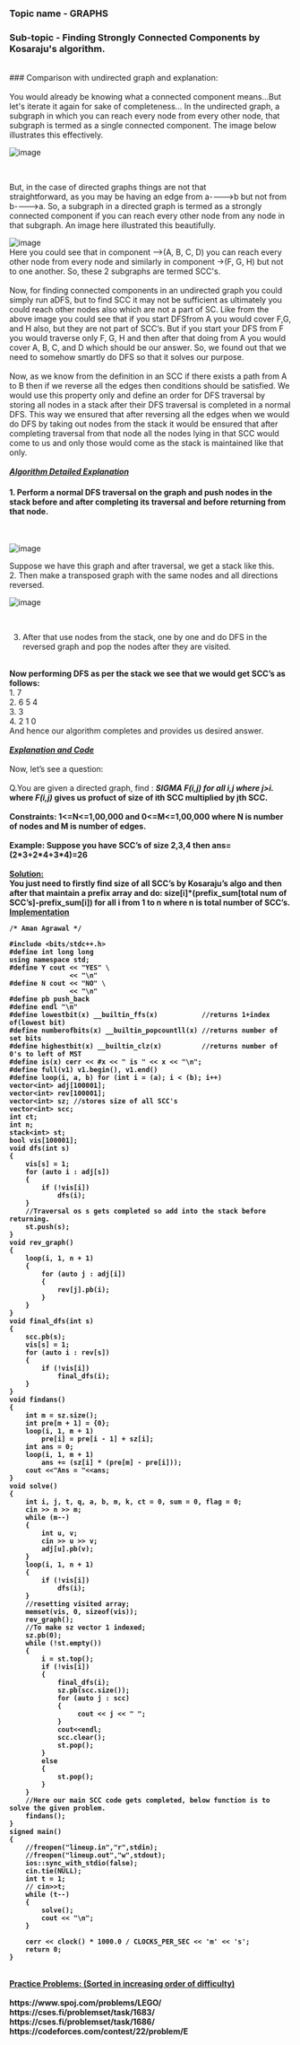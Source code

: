 ### Topic name - GRAPHS
### Sub-topic - Finding Strongly Connected Components by Kosaraju's algorithm.
<br>
### Comparison with undirected graph and explanation:
<br>
<br>
You would already be knowing what a connected component means...But let's iterate it again for sake of completeness... In the undirected graph, a subgraph in which you can reach every node from every other node, that subgraph is termed as a single connected component. The image below illustrates this effectively.

<br>
 
![image](https://user-images.githubusercontent.com/95862904/145715317-99ddd9b6-a511-4c29-b44b-288a35b8a7ee.jpg)

<br>

But, in the case of directed graphs things are not that      
straightforward, as you may be having an edge from a---->b but not from   b---->a.
So, a subgraph in a directed graph is termed as a strongly connected component if you can reach every other node from any node in that subgraph.
An image here illustrated this beautifully.
<br>
 
![image](https://user-images.githubusercontent.com/95862904/145715340-089235a9-28ab-4314-8bce-8941c50e7823.png)
<br>
Here you could see that in component –>(A, B, C, D) you can reach every other node from every node and similarly in component →(F, G, H) but not to one another. So, these 2 subgraphs are termed SCC's.
<br>
<br>
Now, for finding connected components in an undirected graph you could simply run aDFS, but to find SCC it may not be sufficient as ultimately you could reach other nodes also which are not a part of SC.
Like from the above image you could see that if you start DFSfrom A you would cover F,G, and H also, but they are not part of SCC’s. But if you start your DFS from F you would traverse only F, G, H and then after that doing from A you would cover A, B, C, and D which should be our answer. So, we found out that we need to somehow smartly do DFS so that it solves our purpose.
<br>
<br>
Now, as we know from the definition in an SCC if there exists a path from A to B then if we reverse all the edges then conditions should be satisfied. We would use this property only and define an order for DFS traversal by storing all nodes in a stack after their DFS traversal is completed in a normal DFS. This way we ensured that after reversing all the edges when we would do DFS by taking out nodes from the stack it would be ensured that after completing traversal from that node all the nodes lying in that SCC would come to us and only those would come as the stack is maintained like that only.
<br>
<br>
<b><u><i>Algorithm Detailed Explanation</i></u></b>

#### 1. Perform a normal DFS traversal on the graph and push nodes in the stack before and after completing its traversal and before returning from that node.
<br>
 
![image](https://user-images.githubusercontent.com/95862904/145715312-499a115e-61cb-4902-ba6c-d5edc3694345.png)

Suppose we have this graph and after traversal, we get a stack like this.
<br>
2. Then make a transposed graph with the same nodes and all directions reversed.
<br>
 
![image](https://user-images.githubusercontent.com/95862904/145715314-29978eaf-33dc-4656-a499-106c057f6386.png)

<br>

3. After that use nodes from the stack, one by one and do DFS in the reversed graph and pop the nodes after they are visited.

<br>
<b>Now performing DFS as per the stack we see that we would get SCC’s as follows:</b>
<br>
1. 7
<br>
2. 6 5 4
<br>
3. 3
<br>
4. 2 1 0
<br>
And hence our algorithm completes and provides us desired answer.
<br>
<br>
<b><u><i>Explanation and Code</i></u></b>
<br>
<br>
Now, let’s see a question:
<br>
<br>
Q.You are given a directed graph, find : <b><i>SIGMA F(i,j) for all i,j where j>i.</i></b> <b>where <i> F(i,j)</i> gives us profuct of size of ith SCC multiplied by jth SCC.
<br>
<br>
Constraints: 1<=N<=1,00,000 and 0<=M<=1,00,000 where N is number of nodes and M is number of edges.
<br>
<br>
Example: Suppose you have SCC’s of size 2,3,4 then ans=(2*3+2*4+3*4)=26
<br>
<br>
<b><u>Solution:</u></b>
<br>
<b>You just need to firstly find size of all SCC’s by Kosaraju’s algo and then after that maintain a prefix array and do: size[i]*(prefix_sum[total num of SCC’s]-prefix_sum[i]) for all i from 1 to n where n is total number of SCC’s.</b>
<br>
<b><u>Implementation</u></b>

<br>

```
/* Aman Agrawal */

#include <bits/stdc++.h>
#define int long long
using namespace std;
#define Y cout << "YES" \
               << "\n"
#define N cout << "NO" \
               << "\n"
#define pb push_back
#define endl "\n"
#define lowestbit(x) __builtin_ffs(x)           //returns 1+index of(lowest bit)
#define numberofbits(x) __builtin_popcountll(x) //returns number of set bits
#define highestbit(x) __builtin_clz(x)          //returns number of 0's to left of MST
#define is(x) cerr << #x << " is " << x << "\n";
#define full(v1) v1.begin(), v1.end()
#define loop(i, a, b) for (int i = (a); i < (b); i++)
vector<int> adj[100001];
vector<int> rev[100001];
vector<int> sz; //stores size of all SCC's
vector<int> scc;
int ct;
int n;
stack<int> st;
bool vis[100001];
void dfs(int s)
{
    vis[s] = 1;
    for (auto i : adj[s])
    {
        if (!vis[i])
            dfs(i);
    }
    //Traversal os s gets completed so add into the stack before returning.
    st.push(s);
}
void rev_graph()
{
    loop(i, 1, n + 1)
    {
        for (auto j : adj[i])
        {
            rev[j].pb(i);
        }
    }
}
void final_dfs(int s)
{
    scc.pb(s);
    vis[s] = 1;
    for (auto i : rev[s])
    {
        if (!vis[i])
            final_dfs(i);
    }
}
void findans()
{
    int m = sz.size();
    int pre[m + 1] = {0};
    loop(i, 1, m + 1)
        pre[i] = pre[i - 1] + sz[i];
    int ans = 0;
    loop(i, 1, m + 1)
        ans += (sz[i] * (pre[m] - pre[i]));
    cout <<"Ans = "<<ans;
}
void solve()
{
    int i, j, t, q, a, b, m, k, ct = 0, sum = 0, flag = 0;
    cin >> n >> m;
    while (m--)
    {
        int u, v;
        cin >> u >> v;
        adj[u].pb(v);
    }
    loop(i, 1, n + 1)
    {
        if (!vis[i])
            dfs(i);
    }
    //resetting visited array;
    memset(vis, 0, sizeof(vis));
    rev_graph();
    //To make sz vector 1 indexed;
    sz.pb(0);
    while (!st.empty())
    {
        i = st.top();
        if (!vis[i])
        {
            final_dfs(i);
            sz.pb(scc.size());
            for (auto j : scc)
            {
                 cout << j << " ";
            }
            cout<<endl;
            scc.clear();
            st.pop();
        }
        else
        {
            st.pop();
        }
    }
    //Here our main SCC code gets completed, below function is to solve the given problem.
    findans();
}
signed main()
{
    //freopen("lineup.in","r",stdin);
    //freopen("lineup.out","w",stdout);
    ios::sync_with_stdio(false);
    cin.tie(NULL);
    int t = 1;
    // cin>>t;
    while (t--)
    {
        solve();
        cout << "\n";
    }

    cerr << clock() * 1000.0 / CLOCKS_PER_SEC << 'm' << 's';
    return 0;
}
```
<br>
<b><u>Practice Problems: (Sorted in increasing order of difficulty)</u></b>
<br>
<br>
https://www.spoj.com/problems/LEGO/
<br>
https://cses.fi/problemset/task/1683/
<br>
https://cses.fi/problemset/task/1686/
<br>
https://codeforces.com/contest/22/problem/E



